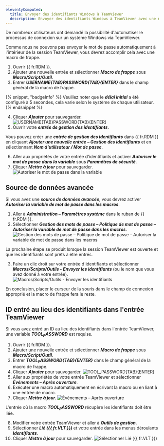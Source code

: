 ```yaml
---
eleventyComputed:
  title: Envoyer des identifiants Windows à TeamViewer
  description: Envoyer des identifiants Windows à TeamViewer avec une macro de frappe.
---
```

De nombreux utilisateurs ont demandé la possibilité d'automatiser le processus de connexion sur un système Windows via TeamViewer.

Comme nous ne pouvons pas envoyer le mot de passe automatiquement à l'intérieur de la session TeamViewer, vous devrez accomplir cela avec une macro de frappe.

1. Ouvrir {{ fr.RDM }}.
1. Ajouter une nouvelle entrée et sélectionner ***Macro de frappe*** sous ***Macro/Script/Outil***.  
1. Entrer ***$USERNAME${TAB}$PASSWORD${TAB}{ENTER}*** dans le champ général de la macro de frappe.

{% snippet, "badgeInfo" %}
Veuillez noter que le ***délai initial*** a été configuré à 5 secondes, cela varie selon le système de chaque utilisateur.
{% endsnippet %}  

4. Cliquer ***Ajouter*** pour sauvegarder.
![$USERNAME${TAB}$PASSWORD${TAB}{ENTER}](https://cdnweb.devolutions.net/docs/RDMW6016_2024_1.png)  
1. Ouvrir votre ***entrée de gestion des identifiants***.  

Vous pouvez créer une ***entrée de gestion des identifiants*** dans {{ fr.RDM }} en cliquant ***Ajouter une nouvelle entrée – Gestion des identifiants*** et en sélectionnant ***Nom d'utilisateur / Mot de passe***. 

6. Aller aux propriétés de votre entrée d'identifiants et activer ***Autoriser le mot de passe dans la variable*** sous ***Paramètres de sécurité***.
1. Cliquer ***Mettre à jour*** pour sauvegarder.
![Autoriser le mot de passe dans la variable](https://cdnweb.devolutions.net/docs/RDMW6014_2024_1.png)

## Source de données avancée

Si vous avez une ***source de données avancée***, vous devrez activer ***Autoriser la variable de mot de passe dans les macros***.

1. Aller à ***Administration – Paramètres système*** dans le ruban de {{ fr.RDM }}.
1. Sélectionner ***Gestion des mots de passe – Politique de mot de passe – Autoriser la variable de mot de passe dans les macros***.
![Gestion des mots de passe – Politique de mot de passe – Autoriser la variable de mot de passe dans les macros](https://cdnweb.devolutions.net/docs/RDMW6012_2024_1.png)

La prochaine étape se produit lorsque la session TeamViewer est ouverte et que les identifiants sont prêts à être entrés. 

3. Faire un clic droit sur votre entrée d'identifiants et sélectionner ***Macros/Scripts/Outils - Envoyer les identifiants*** (ou le nom que vous avez donné à votre entrée).
![Macros/Scripts/Outils - Envoyer les identifiants](https://cdnweb.devolutions.net/docs/RDMW6015_2024_1.png)

En conclusion, placer le curseur de la souris dans le champ de connexion approprié et la macro de frappe fera le reste.

## ID entré au lieu des identifiants dans l'entrée TeamViewer 

Si vous avez entré un ID au lieu des identifiants dans l'entrée TeamViewer, une variable ***$TOOL_PASSWORD$*** est requise. 

1. Ouvrir {{ fr.RDM }}.
1. Ajouter une nouvelle entrée et sélectionner ***Macro de frappe*** sous ***Macro/Script/Outil***.  
1. Entrer ***$TOOL_PASSWORD${TAB}{ENTER}*** dans le champ général de la macro de frappe.
1. Cliquer ***Ajouter*** pour sauvegarder.
![$TOOL_PASSWORD${TAB}{ENTER}](https://webdevolutions.blob.core.windows.net/docs/RDMW6019_2024_1.png)
1. Aller aux propriétés de votre entrée TeamViewer et sélectionner ***Événements – Après ouverture***.
1. Exécuter une macro automatiquement en écrivant la macro ou en liant à une entrée de macro.  
1. Cliquer ***Mettre à jour***.
![Événements – Après ouverture](https://cdnweb.devolutions.net/docs/RDMW6017_2024_1.png)

L'entrée où la macro ***$TOOL_PASSWORD$*** récupère les identifiants doit être liée.

8. Modifier votre entrée TeamViewer et aller à ***Outils de gestion***.
1. Sélectionner ***Lié ({{ fr.VLT }})*** et votre entrée dans les menus déroulants ***Identifiants***. 
1. Cliquer ***Mettre à jour*** pour sauvegarder.
![Sélectionner Lié ({{ fr.VLT }})](https://webdevolutions.blob.core.windows.net/docs/RDMW6018_2024_1.png)